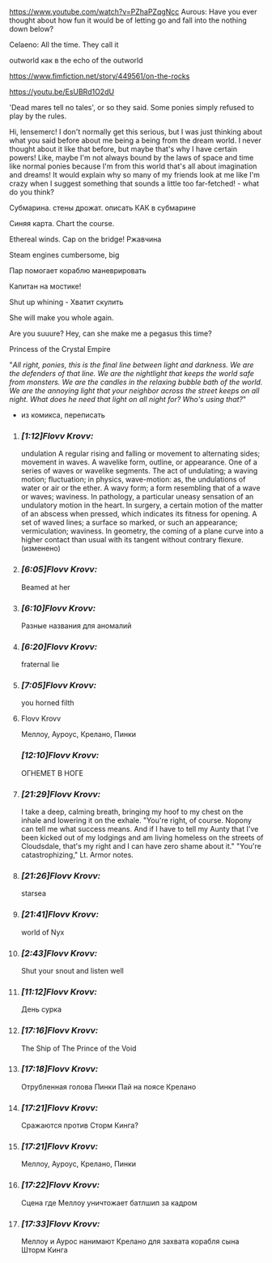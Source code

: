 https://www.youtube.com/watch?v=PZhaPZqgNcc
Aurous: Have you ever thought about how fun it would be of letting go and fall into the nothing down below?

Celaeno: All the time. They call it

outworld
как в the echo of the outworld

https://www.fimfiction.net/story/449561/on-the-rocks



https://youtu.be/EsUBRd1O2dU

'Dead mares tell no tales', or so they said. Some ponies simply refused to play by the rules.


Hi, lensemerc! I don't normally get this serious, but I was just thinking about what you said before about me being a being from the dream world. I never thought about it like that before, but maybe that's why I have certain powers! Like, maybe I'm not always bound by the laws of space and time like normal ponies because I'm from this world that's all about imagination and dreams! It would explain why so many of my friends look at me like I'm crazy when I suggest something that sounds a little too far-fetched! - what do you think?

Субмарина. стены дрожат.
описать КАК в субмарине

Синяя карта. Chart the course.

Ethereal winds. Cap on the bridge!
Ржавчина

Steam engines 
cumbersome, big

Пар помогает кораблю маневрировать

Капитан на мостике!

Shut up whining - Хватит скулить


She will make you whole again.

Are you suuure? Hey, can she make me a pegasus this time?

Princess of the Crystal Empire


"_All right, ponies, this is the final line between light and darkness. We are the defenders of that line. We are the nightlight that keeps the world safe from monsters. We are the candles in the relaxing bubble bath of the world. We are the annoying light that your neighbor across the street keeps on all night. What does he need that light on all night for? Who's using that?_"
- из комикса, переписать

1. ### _[_1:12_]_Flovv Krovv_:_ 
    
    undulation A regular rising and falling or movement to alternating sides; movement in waves. A wavelike form, outline, or appearance. One of a series of waves or wavelike segments. The act of undulating; a waving motion; fluctuation; in physics, wave-motion: as, the undulations of water or air or the ether. A wavy form; a form resembling that of a wave or waves; waviness. In pathology, a particular uneasy sensation of an undulatory motion in the heart. In surgery, a certain motion of the matter of an abscess when pressed, which indicates its fitness for opening. A set of waved lines; a surface so marked, or such an appearance; vermiculation; waviness. In geometry, the coming of a plane curve into a higher contact than usual with its tangent without contrary flexure. (изменено)
    
2. ### _[_6:05_]_Flovv Krovv_:_ 
    
    Beamed at her
    
3. ### _[_6:10_]_Flovv Krovv_:_ 
    
    Разные названия для аномалий
    
4. ### _[_6:20_]_Flovv Krovv_:_ 
    
    fraternal lie
    
5. ### _[_7:05_]_Flovv Krovv_:_ 
    
    you horned filth
    
6. Flovv Krovv
    
    Меллоу, Ауроус, Крелано, Пинки
    
    ### _[_12:10_]_Flovv Krovv_:_ 
    
    ОГНЕМЕТ В НОГЕ
    
7. ### _[_21:29_]_Flovv Krovv_:_ 
    
    I take a deep, calming breath, bringing my hoof to my chest on the inhale and lowering it on the exhale. "You're right, of course. Nopony can tell me what success means. And if I have to tell my Aunty that I've been kicked out of my lodgings and am living homeless on the streets of Cloudsdale, that's my right and I can have zero shame about it." "You're catastrophizing," Lt. Armor notes.
1. ### _[_21:26_]_Flovv Krovv_:_ 
    
    starsea
    
2. ### _[_21:41_]_Flovv Krovv_:_ 
    
    world of Nyx
1. ### _[_2:43_]_Flovv Krovv_:_ 
    
    Shut your snout and listen well
    
2. ### _[_11:12_]_Flovv Krovv_:_ 
    
    День сурка
    
3. ### _[_17:16_]_Flovv Krovv_:_ 
    
    The Ship of The Prince of the Void
    
4. ### _[_17:18_]_Flovv Krovv_:_ 
    
    Отрубленная голова Пинки Пай на поясе Крелано
    
5. ### _[_17:21_]_Flovv Krovv_:_ 
    
    Сражаются против Сторм Кинга?
    
6. ### _[_17:21_]_Flovv Krovv_:_ 
    
    Меллоу, Ауроус, Крелано, Пинки
    
7. ### _[_17:22_]_Flovv Krovv_:_ 
    
    Сцена где Меллоу уничтожает батлшип за кадром
    
8. ### _[_17:33_]_Flovv Krovv_:_ 
    
    Меллоу и Аурос нанимают Крелано для захвата корабля сына Шторм Кинга